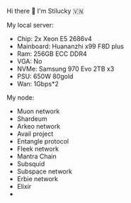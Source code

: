 Hi there 👋 I'm Stilucky 🇻🇳                 
                                                                
My local server:                             
- Chip: 2x Xeon E5 2686v4                       
- Mainboard: Huananzhi x99 F8D plus         
- Ram: 256GB ECC DDR4       
- VGA: No     
- NVMe: Samsung 970 Evo 2TB x3   
- PSU: 650W 80gold
- Wan: 1Gbps*2    
   
My node: 
 
- Muon network
- Shardeum
- Arkeo network
- Avail project
- Entangle protocol
- Fleek network
- Mantra Chain
- Subsquid 
- Subspace network
- Erbie network
- Elixir
- 

